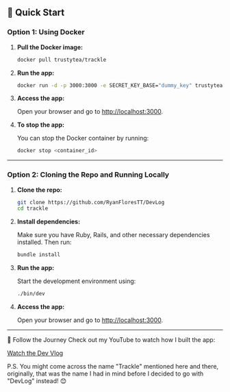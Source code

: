 ## 🚀 Quick Start

### Option 1: Using Docker

1. **Pull the Docker image:**

   ```bash
   docker pull trustytea/trackle
   ```

2. **Run the app:**

   ```bash
   docker run -d -p 3000:3000 -e SECRET_KEY_BASE="dummy_key" trustytea/trackle
   ```

3. **Access the app:**

   Open your browser and go to [http://localhost:3000](http://localhost:3000).

4. **To stop the app:**

   You can stop the Docker container by running:

   ```bash
   docker stop <container_id>
   ```

---

### Option 2: Cloning the Repo and Running Locally

1. **Clone the repo:**

   ```bash
   git clone https://github.com/RyanFloresTT/DevLog
   cd trackle
   ```

2. **Install dependencies:**

   Make sure you have Ruby, Rails, and other necessary dependencies installed. Then run:

   ```bash
   bundle install
   ```

3. **Run the app:**

   Start the development environment using:

   ```bash
   ./bin/dev
   ```

4. **Access the app:**

   Open your browser and go to [http://localhost:3000](http://localhost:3000).

---

🎥 Follow the Journey
Check out my YouTube to watch how I built the app:

[Watch the Dev Vlog](https://www.youtube.com/watch?v=mzpelMgZUBU)


P.S. You might come across the name "Trackle" mentioned here and there, originally, that was the name I had in mind before I decided to go with "DevLog" instead! 😊
